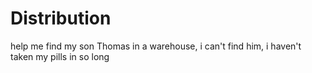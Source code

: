# Distribution
help me find my son Thomas in a warehouse, i can't find him, i haven't taken my pills in so long
